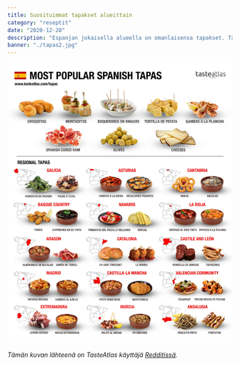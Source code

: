 ```yaml
---
title: Suosituimmat tapakset alueittain
category: "reseptit"
date: "2020-12-28"
description: "Espanjan jokaisella alueella on omanlaisensa tapakset. Tässä suuntaa-antava opas, mitä missäkinpäin Espanjaa kannattaa tilata."
banner: "./tapas2.jpg"
---
```


![Tapas](./tapas.jpg)

*Tämän kuvan lähteenä on TasteAtlas käyttäjä [Redditissä](https://www.reddit.com/r/spain/comments/hadsf2/most_popular_spanish_tapas/).*

